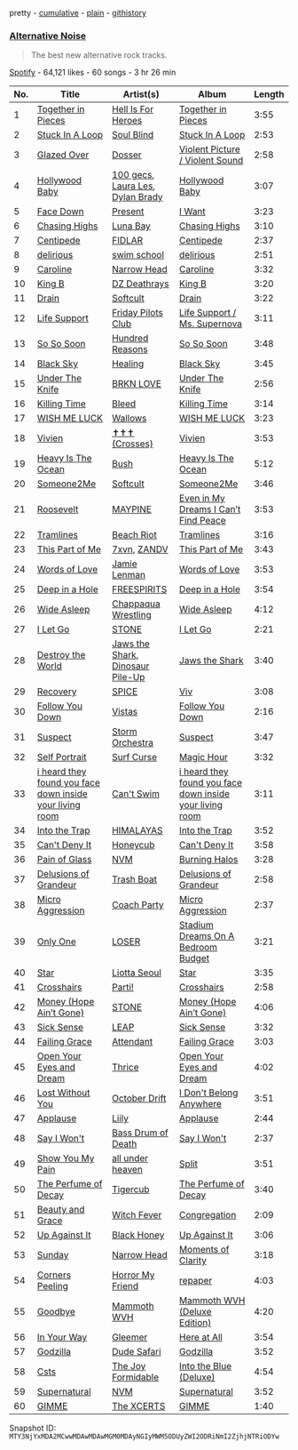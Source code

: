 pretty - [cumulative](/playlists/cumulative/37i9dQZF1DWTBN71pVn2Ej.md) - [plain](/playlists/plain/37i9dQZF1DWTBN71pVn2Ej) - [githistory](https://github.githistory.xyz/mackorone/spotify-playlist-archive/blob/main/playlists/plain/37i9dQZF1DWTBN71pVn2Ej)

### [Alternative Noise](https://open.spotify.com/playlist/37i9dQZF1DWTBN71pVn2Ej)

> The best new alternative rock tracks.

[Spotify](https://open.spotify.com/user/spotify) - 64,121 likes - 60 songs - 3 hr 26 min

| No. | Title | Artist(s) | Album | Length |
|---|---|---|---|---|
| 1 | [Together in Pieces](https://open.spotify.com/track/46HbKy8kOawanjz1Ofh5Bp) | [Hell Is For Heroes](https://open.spotify.com/artist/1vrwXqSGdLsWtvIev4H0WH) | [Together in Pieces](https://open.spotify.com/album/6fvX8DbXDo5alyS4yoE98o) | 3:55 |
| 2 | [Stuck In A Loop](https://open.spotify.com/track/4jjavTdo58RR0CEzTa2TjJ) | [Soul Blind](https://open.spotify.com/artist/4u8phrcaIdvRzcGq5DcQJa) | [Stuck In A Loop](https://open.spotify.com/album/0E35wkZniQNbAxGTu8XqeI) | 2:53 |
| 3 | [Glazed Over](https://open.spotify.com/track/5MF8AmnvhY7uW3fgxKOVFf) | [Dosser](https://open.spotify.com/artist/4docLaOEimvNmjei3CLOzB) | [Violent Picture / Violent Sound](https://open.spotify.com/album/33xiWD33xTarcUbn8Le2hT) | 2:58 |
| 4 | [Hollywood Baby](https://open.spotify.com/track/48ElaQLYuOaybqagIlPxpU) | [100 gecs](https://open.spotify.com/artist/6PfSUFtkMVoDkx4MQkzOi3), [Laura Les](https://open.spotify.com/artist/3sklFG9fuDAq3vbIZlkNH6), [Dylan Brady](https://open.spotify.com/artist/2Cm6C9PNHioyjRKBfO7n9N) | [Hollywood Baby](https://open.spotify.com/album/1jI6gq10WSeAv4MdTaRq7N) | 3:07 |
| 5 | [Face Down](https://open.spotify.com/track/2zcIwrnFbmwBSbJf29xq1c) | [Present](https://open.spotify.com/artist/4WWrQqTUJ5dp36k9mxDCDF) | [I Want](https://open.spotify.com/album/66fM2xo6aWI1z0nsmTXeD0) | 3:23 |
| 6 | [Chasing Highs](https://open.spotify.com/track/419Xf10sOGQlpOpPGPkRro) | [Luna Bay](https://open.spotify.com/artist/4GxGE6FCYDdHtcDzRL7TYh) | [Chasing Highs](https://open.spotify.com/album/1qW6kWWCHk5xKrzIbzaNav) | 3:10 |
| 7 | [Centipede](https://open.spotify.com/track/49xISBZpODXRwd7vVxGL93) | [FIDLAR](https://open.spotify.com/artist/3P6duIn7oHeiBACZfYeNud) | [Centipede](https://open.spotify.com/album/5JeWduRYfv1Sj4Y2Vf9hQj) | 2:37 |
| 8 | [delirious](https://open.spotify.com/track/2i6H4Pv8FAGamAIdftleDu) | [swim school](https://open.spotify.com/artist/7hC74DRW4q3obXLB5lTq4F) | [delirious](https://open.spotify.com/album/4L9LiVVUoPfPnrkve1SR3C) | 2:51 |
| 9 | [Caroline](https://open.spotify.com/track/3OW0jmq5jeDiDnYKI0apJJ) | [Narrow Head](https://open.spotify.com/artist/4g6ODwOQYRZLsP89kEoBIu) | [Caroline](https://open.spotify.com/album/2yTkGlRAiUEZLxdqOR2ejq) | 3:32 |
| 10 | [King B](https://open.spotify.com/track/5i4bf9vuP235Qhjgqo78nM) | [DZ Deathrays](https://open.spotify.com/artist/0qGPycvPHafmEPTOm4M7Tu) | [King B](https://open.spotify.com/album/5ZzynEKb0pettc13vWULTE) | 3:20 |
| 11 | [Drain](https://open.spotify.com/track/3k8ptnrHJn8LzQnvh413c5) | [Softcult](https://open.spotify.com/artist/13pYXGtaLO9d06VrXX4Aw0) | [Drain](https://open.spotify.com/album/4td2lzPI1u95ohvolQfTkZ) | 3:22 |
| 12 | [Life Support](https://open.spotify.com/track/3lZPoo1ZChb1CtEPtWQlhQ) | [Friday Pilots Club](https://open.spotify.com/artist/3PgEvPJKRuil74QPX8wtXY) | [Life Support / Ms\. Supernova](https://open.spotify.com/album/7F8VcXy0BU3Q02MEQjE5jy) | 3:11 |
| 13 | [So So Soon](https://open.spotify.com/track/0pbRMdTybJA51v0tUjQv9G) | [Hundred Reasons](https://open.spotify.com/artist/5jcIIICg01zIq8InYieJ5w) | [So So Soon](https://open.spotify.com/album/5b47ZAEieOQUTSNk2M1ZkP) | 3:48 |
| 14 | [Black Sky](https://open.spotify.com/track/3NGnjrnNzqOOEQ0sHV2KAp) | [Healing](https://open.spotify.com/artist/1oFMAPEoTCmYdcBBBwAxs0) | [Black Sky](https://open.spotify.com/album/4lWTlSRJQ3ldM7o0qGqJGZ) | 3:45 |
| 15 | [Under The Knife](https://open.spotify.com/track/3XtlCUDgBJaPbK0S4LKPbA) | [BRKN LOVE](https://open.spotify.com/artist/2Hkg1gn2Hpar1sVP8adtNp) | [Under The Knife](https://open.spotify.com/album/7t8h0W6FsxiFFE4EHeBc5S) | 2:56 |
| 16 | [Killing Time](https://open.spotify.com/track/4me6CoGX1RHTu7VE7Hnkpl) | [Bleed](https://open.spotify.com/artist/15DYcBNS0c6bfsoezOIzT3) | [Killing Time](https://open.spotify.com/album/0RrpTBev2XySRIyv8dnNKn) | 3:14 |
| 17 | [WISH ME LUCK](https://open.spotify.com/track/3jOguPISqOdYbXW3AEfaIi) | [Wallows](https://open.spotify.com/artist/0NIPkIjTV8mB795yEIiPYL) | [WISH ME LUCK](https://open.spotify.com/album/2WQyNqZQwbO16FHAr6vVZS) | 3:23 |
| 18 | [Vivien](https://open.spotify.com/track/4GPYVJUBEXr0WfhozDhvfr) | [✝✝✝ \(Crosses\)](https://open.spotify.com/artist/3gPZCcrc8KG2RuVl3rtbQ2) | [Vivien](https://open.spotify.com/album/0gaTBHvBZXbQvhDzMjDnlh) | 3:53 |
| 19 | [Heavy Is The Ocean](https://open.spotify.com/track/4ud1E56t24ktCa6r1aGvKl) | [Bush](https://open.spotify.com/artist/78SHxLdtysAXgywQ4vE0Oa) | [Heavy Is The Ocean](https://open.spotify.com/album/7vsbwpZnmz2q3y15J0NViN) | 5:12 |
| 20 | [Someone2Me](https://open.spotify.com/track/3cPIiiz4XKW8J8tXz1VhoP) | [Softcult](https://open.spotify.com/artist/13pYXGtaLO9d06VrXX4Aw0) | [Someone2Me](https://open.spotify.com/album/2y4iO77bOYy8MH5PKk9y3n) | 3:46 |
| 21 | [Roosevelt](https://open.spotify.com/track/2XKhUAh2I8FpTfWqOPi22E) | [MAYPINE](https://open.spotify.com/artist/5AwwX1P1Saf9dw2nq3oclb) | [Even in My Dreams I Can’t Find Peace](https://open.spotify.com/album/5KwFbgjNcgXJfTjXrrSr52) | 3:53 |
| 22 | [Tramlines](https://open.spotify.com/track/2TeHRE4Rl4YvuhlNuBXJVM) | [Beach Riot](https://open.spotify.com/artist/55bBJNuY224tmQf4odUqXV) | [Tramlines](https://open.spotify.com/album/0PUA4ZxX3CkJCeryebqYzo) | 3:16 |
| 23 | [This Part of Me](https://open.spotify.com/track/1aEoyo49oGyAv47gVqvvSe) | [7xvn](https://open.spotify.com/artist/1B6XpURxZFBE9B2BT5JI7h), [ZANDV](https://open.spotify.com/artist/3MCb4hKg6bu2Ivg6ZBM4B0) | [This Part of Me](https://open.spotify.com/album/6t3pu0a7OPjjiMKvPGSEtQ) | 3:43 |
| 24 | [Words of Love](https://open.spotify.com/track/0dhg4pXHwcMw6OY6c1SESI) | [Jamie Lenman](https://open.spotify.com/artist/3kAJUCn4swbWxCZXW7cZ6K) | [Words of Love](https://open.spotify.com/album/6d8qdVb81VvEc6XPWrdNgP) | 3:53 |
| 25 | [Deep in a Hole](https://open.spotify.com/track/1isXA4Z9dn35PG1PXw1bjY) | [FREESPIRITS](https://open.spotify.com/artist/0nPrFoUuwcB27aaf1qEOak) | [Deep in a Hole](https://open.spotify.com/album/24Z64bp6ZcVXxxrAIIbTyH) | 3:54 |
| 26 | [Wide Asleep](https://open.spotify.com/track/1xpmaqqqyxCzZGPlZnnLyC) | [Chappaqua Wrestling](https://open.spotify.com/artist/5S4qUw22ZF7gTPUEx61SyC) | [Wide Asleep](https://open.spotify.com/album/2DY3DFla02eVvCjHgW6s64) | 4:12 |
| 27 | [I Let Go](https://open.spotify.com/track/6gJkGHGvqikDZbsQXUo2Id) | [STONE](https://open.spotify.com/artist/1br1PqvafIUOis4rBUvv1H) | [I Let Go](https://open.spotify.com/album/4Ms87tkNkj8S76XBmabn5N) | 2:21 |
| 28 | [Destroy the World](https://open.spotify.com/track/3cqCrByCAW5x9RGcrICmYf) | [Jaws the Shark](https://open.spotify.com/artist/4aroFthfrYQXH0QJdLUH3S), [Dinosaur Pile\-Up](https://open.spotify.com/artist/4MQsNhP9u10g1xuxaJBF0S) | [Jaws the Shark](https://open.spotify.com/album/5Qs7fZsUxaY5PqClldAPA5) | 3:40 |
| 29 | [Recovery](https://open.spotify.com/track/3dH1e4TOl3zW6f24jIGIH7) | [SPICE](https://open.spotify.com/artist/23MtAa9EjUqsBwCsswOvcM) | [Viv](https://open.spotify.com/album/3f6VOD9iNGbxhcx0TURhba) | 3:08 |
| 30 | [Follow You Down](https://open.spotify.com/track/6lsKovjmNp7BgNQqubH4EA) | [Vistas](https://open.spotify.com/artist/5YA1c6yVkPnflTLMfOgjzc) | [Follow You Down](https://open.spotify.com/album/4Xwu7gra3bfXqfIFObBKNc) | 2:16 |
| 31 | [Suspect](https://open.spotify.com/track/1L2I2u02iJkQMUalrOYI19) | [Storm Orchestra](https://open.spotify.com/artist/5Zl04O5XJOu7kGrAosCPfR) | [Suspect](https://open.spotify.com/album/4KU9hQndjgoFYtgRMPoyln) | 3:47 |
| 32 | [Self Portrait](https://open.spotify.com/track/3hyNFwOZD4Gn9OiTaVuXrd) | [Surf Curse](https://open.spotify.com/artist/1gl0S9pS0Zw0qfa14rDD3D) | [Magic Hour](https://open.spotify.com/album/4SjIdmDhVUA1eunwERtgPv) | 3:32 |
| 33 | [i heard they found you face down inside your living room](https://open.spotify.com/track/0GBmIoWGlCsBghx7mOE0Ll) | [Can't Swim](https://open.spotify.com/artist/62elZbH5Iop8UPcChp7OrU) | [i heard they found you face down inside your living room](https://open.spotify.com/album/69bjMy1M1LF1IeLraUUY5q) | 3:11 |
| 34 | [Into the Trap](https://open.spotify.com/track/6wQenOUgfgP9ioeWc6vH0E) | [HIMALAYAS](https://open.spotify.com/artist/71NBOcJ9lMeXqnbnya1z0x) | [Into the Trap](https://open.spotify.com/album/43ZIULcetVrO3ieqLnrjoE) | 3:52 |
| 35 | [Can't Deny It](https://open.spotify.com/track/0tgTrj69uTFZaRK669acBF) | [Honeycub](https://open.spotify.com/artist/6PJo5CTDbwSKa9Pph1Desc) | [Can't Deny It](https://open.spotify.com/album/6iPxylWvEfxFqJoTlVOZV2) | 3:58 |
| 36 | [Pain of Glass](https://open.spotify.com/track/5jJsqz7aMxtft8490mW6oC) | [NVM](https://open.spotify.com/artist/3DkHOBTtRZIj7m2aF42rtC) | [Burning Halos](https://open.spotify.com/album/3cIrdBgxHkf6o65enOmvTO) | 3:28 |
| 37 | [Delusions of Grandeur](https://open.spotify.com/track/1PhnLoIh8emLvQ7mUM1CyJ) | [Trash Boat](https://open.spotify.com/artist/0XGJ3GUPwslwFJ66yNbHeh) | [Delusions of Grandeur](https://open.spotify.com/album/0ehJqGshc3gcqVjJeo6hy1) | 2:58 |
| 38 | [Micro Aggression](https://open.spotify.com/track/0AoVDlD4Da25HVGUpM0liK) | [Coach Party](https://open.spotify.com/artist/4trP4C2bZ0TqMUxw0tLRAZ) | [Micro Aggression](https://open.spotify.com/album/22keIGmNhJW6JnSN0beV4z) | 2:37 |
| 39 | [Only One](https://open.spotify.com/track/3IDxRzc2zzTc16pGEz90LA) | [LOSER](https://open.spotify.com/artist/28erIPSPyu1d4BtolxQ624) | [Stadium Dreams On A Bedroom Budget](https://open.spotify.com/album/5OmL7X45YNYmlN4JECxdi3) | 3:21 |
| 40 | [Star](https://open.spotify.com/track/3htTIczJijYQUMhuExSOED) | [Liotta Seoul](https://open.spotify.com/artist/5TVvYXtmzb3yeMZIiQdTQi) | [Star](https://open.spotify.com/album/57wIEJkgUzg17Qyns6JvXz) | 3:35 |
| 41 | [Crosshairs](https://open.spotify.com/track/2qp36gR2mPAssQ2dKHdzO2) | [Parti!](https://open.spotify.com/artist/1b17pNackw7aDoGd6NIZzK) | [Crosshairs](https://open.spotify.com/album/6ODSZq6jJ3oNoTJfuiPFAi) | 2:58 |
| 42 | [Money \(Hope Ain’t Gone\)](https://open.spotify.com/track/2gZBIM1qpCq5XlO0X3tjIs) | [STONE](https://open.spotify.com/artist/1br1PqvafIUOis4rBUvv1H) | [Money \(Hope Ain’t Gone\)](https://open.spotify.com/album/5S7XyZNwnnskgC2tFnm4dA) | 4:06 |
| 43 | [Sick Sense](https://open.spotify.com/track/40IJY0iAD4811y5IpurcgI) | [LEAP](https://open.spotify.com/artist/538iX6YCTybcgzsrjDTrFi) | [Sick Sense](https://open.spotify.com/album/1tc5s64PT6zqHnW5TvPhu0) | 3:32 |
| 44 | [Failing Grace](https://open.spotify.com/track/2VTmB41ZgW8Ecm8rZ7YBqc) | [Attendant](https://open.spotify.com/artist/2armY1pDin1spLqVtTGOVV) | [Failing Grace](https://open.spotify.com/album/37qxbuMJrd8bMDfCPuoUY0) | 3:03 |
| 45 | [Open Your Eyes and Dream](https://open.spotify.com/track/6o7ipc663JGAnWsntR8Ny6) | [Thrice](https://open.spotify.com/artist/3NChzMpu9exTlNPiqUQ2DE) | [Open Your Eyes and Dream](https://open.spotify.com/album/0tYtuOZFH561GOoZU3VdqV) | 4:02 |
| 46 | [Lost Without You](https://open.spotify.com/track/1CGXfTg13n4ffV2pSVqnkW) | [October Drift](https://open.spotify.com/artist/3uP1cpcy1q0stG3utL7tZS) | [I Don't Belong Anywhere](https://open.spotify.com/album/2tg6crJ0g14sgA9qDLpRT3) | 3:51 |
| 47 | [Applause](https://open.spotify.com/track/3vTehy2tTrXyEeOieYFEAd) | [Liily](https://open.spotify.com/artist/2asx6eXv9qzj5rA0ESrdO3) | [Applause](https://open.spotify.com/album/6QOI3b1Lj3eaSzBwVir0s4) | 2:44 |
| 48 | [Say I Won't](https://open.spotify.com/track/1Eyn7ZtfrR26aLKMdNvj98) | [Bass Drum of Death](https://open.spotify.com/artist/5LtAyeDVOVcydj65LvgICY) | [Say I Won't](https://open.spotify.com/album/5sImBI3vR27SaInKMVtT6m) | 2:37 |
| 49 | [Show You My Pain](https://open.spotify.com/track/6hcmMf722qybIx8OoyXvQd) | [all under heaven](https://open.spotify.com/artist/0RzwdSzh3shHCYdE36Fizn) | [Split](https://open.spotify.com/album/3G7HgD4vxg04rSF1WXYTFM) | 3:51 |
| 50 | [The Perfume of Decay](https://open.spotify.com/track/7cGKdI3BvJOKYzs9dRdvFj) | [Tigercub](https://open.spotify.com/artist/6ekYAO2D1JkI58CF4uRRqw) | [The Perfume of Decay](https://open.spotify.com/album/7jzP2HrR4TyQA6wC5xJ56S) | 3:40 |
| 51 | [Beauty and Grace](https://open.spotify.com/track/3EpMDkSTWJaP7QCoqkKbSn) | [Witch Fever](https://open.spotify.com/artist/1Zdd7fqk5jtuMUwE7agpS1) | [Congregation](https://open.spotify.com/album/6SIQj7MJgbjkhV8nm16qZj) | 2:09 |
| 52 | [Up Against It](https://open.spotify.com/track/4cwhDJiQ3vhbcxOapza2MB) | [Black Honey](https://open.spotify.com/artist/2oVmQT6s29pVIKpqJkyxBS) | [Up Against It](https://open.spotify.com/album/5qpNqPxwizc4AKeVjAPPpD) | 3:06 |
| 53 | [Sunday](https://open.spotify.com/track/3Xf7P2K1gXivN5KzULbNdU) | [Narrow Head](https://open.spotify.com/artist/4g6ODwOQYRZLsP89kEoBIu) | [Moments of Clarity](https://open.spotify.com/album/2tT3FSTvD9zx1c6QyZcYis) | 3:18 |
| 54 | [Corners Peeling](https://open.spotify.com/track/4xsnwt1XXsIhlH71cbgto9) | [Horror My Friend](https://open.spotify.com/artist/0beSP3JKpM7CKshcYrNMyb) | [repaper](https://open.spotify.com/album/7iO6H6I4MdRY91NaA0GrOb) | 4:03 |
| 55 | [Goodbye](https://open.spotify.com/track/4vSnZR2POAHKIbE7B362Wd) | [Mammoth WVH](https://open.spotify.com/artist/6WKdhhc03LqnixYI2ZzWzO) | [Mammoth WVH \(Deluxe Edition\)](https://open.spotify.com/album/4JbHzfL3iwGrbYVOClW0n9) | 4:20 |
| 56 | [In Your Way](https://open.spotify.com/track/0RLikYdZ4mltKZicGohFmg) | [Gleemer](https://open.spotify.com/artist/4UjrcYERvCDC44O0uBSOFa) | [Here at All](https://open.spotify.com/album/4C02KdIWuoGpzoNndlW1XU) | 3:54 |
| 57 | [Godzilla](https://open.spotify.com/track/6X3XvthYOhT8SHIJpY7sKw) | [Dude Safari](https://open.spotify.com/artist/6u86o2rCOh2saTMgsYFvzX) | [Godzilla](https://open.spotify.com/album/0xodabdosMvBKkBtTLfmuK) | 3:52 |
| 58 | [Csts](https://open.spotify.com/track/0fbQD0elsISeiHp5nvVyPo) | [The Joy Formidable](https://open.spotify.com/artist/4LdZNE5MHGqvc0N9ivXNF3) | [Into the Blue \(Deluxe\)](https://open.spotify.com/album/1EjDpSngm4sh4mn8Hta2pV) | 4:54 |
| 59 | [Supernatural](https://open.spotify.com/track/04Ndcc1318s9s9gRGGlrQo) | [NVM](https://open.spotify.com/artist/3DkHOBTtRZIj7m2aF42rtC) | [Supernatural](https://open.spotify.com/album/61yrnIQNoSMirv6gadFV6W) | 3:52 |
| 60 | [GIMME](https://open.spotify.com/track/1d9pnTuvvi0AVgcO8DkP1S) | [The XCERTS](https://open.spotify.com/artist/7sKlSlGo7d1D3dhFYKO0Y5) | [GIMME](https://open.spotify.com/album/65bHWObuGFN9SQqitY9dMi) | 1:40 |

Snapshot ID: `MTY3NjYxMDA2MCwwMDAwMDAwMGM0MDAyNGIyMWM5ODUyZWI2ODRiNmI2ZjhjNTRiODYw`
